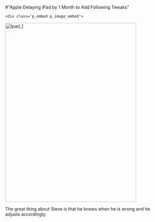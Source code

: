 #"Apple Delaying iPad by 1 Month to Add Following Tweaks"


    <div class='p_embed p_image_embed'>
<img alt="Ipad_1" height="574" src="http://getfile2.posterous.com/getfile/files.posterous.com/conoroneill/2fRltVXZSWMURv2BPcmIiIB7e0UIHerRkWfRcv32WmPHb7StZl3gP9LXba17/iPad_1.1.jpg" width="420" />
</div>
<p>The great thing about Steve is that he knows when he is wrong and he adjusts accordingly. </p>
  